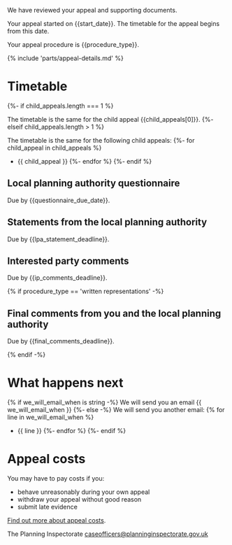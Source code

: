 We have reviewed your appeal and supporting documents.

Your appeal started on {{start_date}}. The timetable for the appeal begins from this date.

Your appeal procedure is {{procedure_type}}.

{% include 'parts/appeal-details.md' %}

# Timetable

{%- if child_appeals.length === 1 %}

The timetable is the same for the child appeal {{child_appeals[0]}}.
{%- elseif child_appeals.length > 1 %}

The timetable is the same for the following child appeals:
{%- for child_appeal in child_appeals %}
- {{ child_appeal }}
{%- endfor %}
{%- endif %}

## Local planning authority questionnaire

Due by {{questionnaire_due_date}}.

## Statements from the local planning authority

Due by {{lpa_statement_deadline}}.

## Interested party comments

Due by {{ip_comments_deadline}}.

{% if procedure_type == 'written representations' -%}
## Final comments from you and the local planning authority

Due by {{final_comments_deadline}}.

{% endif -%}

# What happens next

{% if we_will_email_when is string -%}
We will send you an email {{ we_will_email_when }}
{%- else -%}
We will send you another email:
{% for line in we_will_email_when %}
- {{ line }}
{%- endfor %}
{%- endif %}

# Appeal costs

You may have to pay costs if you:

- behave unreasonably during your own appeal
- withdraw your appeal without good reason
- submit late evidence

[Find out more about appeal costs](https://www.gov.uk/claim-planning-appeal-costs).

The Planning Inspectorate
caseofficers@planninginspectorate.gov.uk
